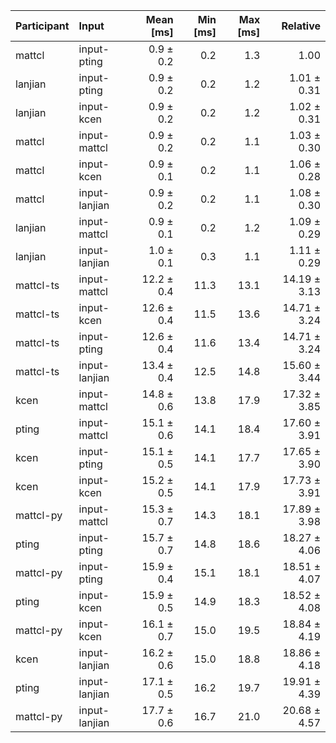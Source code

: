 | Participant | Input | Mean [ms] | Min [ms] | Max [ms] | Relative |
|:---|:---|---:|---:|---:|---:|
| mattcl | input-pting | 0.9 ± 0.2 | 0.2 | 1.3 | 1.00 |
| lanjian | input-pting | 0.9 ± 0.2 | 0.2 | 1.2 | 1.01 ± 0.31 |
| lanjian | input-kcen | 0.9 ± 0.2 | 0.2 | 1.2 | 1.02 ± 0.31 |
| mattcl | input-mattcl | 0.9 ± 0.2 | 0.2 | 1.1 | 1.03 ± 0.30 |
| mattcl | input-kcen | 0.9 ± 0.1 | 0.2 | 1.1 | 1.06 ± 0.28 |
| mattcl | input-lanjian | 0.9 ± 0.2 | 0.2 | 1.1 | 1.08 ± 0.30 |
| lanjian | input-mattcl | 0.9 ± 0.1 | 0.2 | 1.2 | 1.09 ± 0.29 |
| lanjian | input-lanjian | 1.0 ± 0.1 | 0.3 | 1.1 | 1.11 ± 0.29 |
| mattcl-ts | input-mattcl | 12.2 ± 0.4 | 11.3 | 13.1 | 14.19 ± 3.13 |
| mattcl-ts | input-kcen | 12.6 ± 0.4 | 11.5 | 13.6 | 14.71 ± 3.24 |
| mattcl-ts | input-pting | 12.6 ± 0.4 | 11.6 | 13.4 | 14.71 ± 3.24 |
| mattcl-ts | input-lanjian | 13.4 ± 0.4 | 12.5 | 14.8 | 15.60 ± 3.44 |
| kcen | input-mattcl | 14.8 ± 0.6 | 13.8 | 17.9 | 17.32 ± 3.85 |
| pting | input-mattcl | 15.1 ± 0.6 | 14.1 | 18.4 | 17.60 ± 3.91 |
| kcen | input-pting | 15.1 ± 0.5 | 14.1 | 17.7 | 17.65 ± 3.90 |
| kcen | input-kcen | 15.2 ± 0.5 | 14.1 | 17.9 | 17.73 ± 3.91 |
| mattcl-py | input-mattcl | 15.3 ± 0.7 | 14.3 | 18.1 | 17.89 ± 3.98 |
| pting | input-pting | 15.7 ± 0.7 | 14.8 | 18.6 | 18.27 ± 4.06 |
| mattcl-py | input-pting | 15.9 ± 0.4 | 15.1 | 18.1 | 18.51 ± 4.07 |
| pting | input-kcen | 15.9 ± 0.5 | 14.9 | 18.3 | 18.52 ± 4.08 |
| mattcl-py | input-kcen | 16.1 ± 0.7 | 15.0 | 19.5 | 18.84 ± 4.19 |
| kcen | input-lanjian | 16.2 ± 0.6 | 15.0 | 18.8 | 18.86 ± 4.18 |
| pting | input-lanjian | 17.1 ± 0.5 | 16.2 | 19.7 | 19.91 ± 4.39 |
| mattcl-py | input-lanjian | 17.7 ± 0.6 | 16.7 | 21.0 | 20.68 ± 4.57 |
